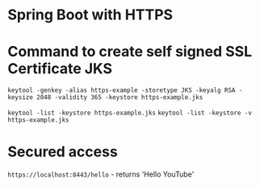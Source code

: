 # Spring Boot with HTTPS

# Command to create self signed SSL Certificate JKS
`keytool -genkey -alias https-example -storetype JKS -keyalg RSA -keysize 2048 -validity 365 -keystore https-example.jks`


`keytool -list -keystore https-example.jks`
`keytool -list -keystore -v https-example.jks`

# Secured access
`https://localhost:8443/hello` - returns 'Hello YouTube'